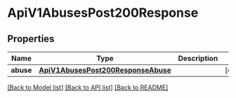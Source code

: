 # ApiV1AbusesPost200Response

## Properties
Name | Type | Description | Notes
------------ | ------------- | ------------- | -------------
**abuse** | [**ApiV1AbusesPost200ResponseAbuse**](ApiV1AbusesPost200ResponseAbuse.md) |  | [optional] 

[[Back to Model list]](../README.md#documentation-for-models) [[Back to API list]](../README.md#documentation-for-api-endpoints) [[Back to README]](../README.md)


